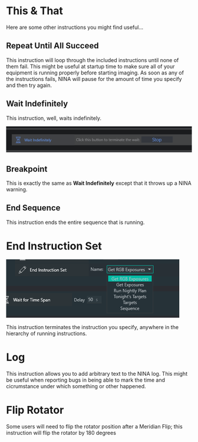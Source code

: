 # This & That

Here are some other instructions you might find useful...

## Repeat Until All Succeed

This instruction will loop through the included instructions until none of them fail.  This might be useful at startup time to make sure all of your equipment is running properly before starting imaging. As soon as any of the instructions fails, NINA will pause for the amount of time you specify and then try again.

## Wait Indefinitely

This instruction, well, waits indefinitely.

![](Wait.png)

## Breakpoint

This is exactly the same as **Wait Indefinitely** except that it throws up a NINA warning.

## End Sequence

This instruction ends the entire sequence that is running.

# End Instruction Set

![](EIS.png)

This instruction terminates the instruction you specify, anywhere in the hierarchy of running instructions.

# Log

This instruction allows you to add arbitrary text to the NINA log. This might be useful when reporting bugs in being able to mark the time and cicrumstance under which something or other happened.

# Flip Rotator

Some users will need to flip the rotator position after a Meridian Flip; this instruction will flip the rotator by 180 degrees









